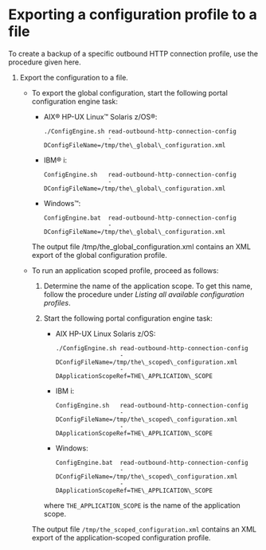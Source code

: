 # Exporting a configuration profile to a file

To create a backup of a specific outbound HTTP connection profile, use the procedure given here.

1.  Export the configuration to a file.

    -   To export the global configuration, start the following portal configuration engine task:

        -   AIX® HP-UX Linux™ Solaris z/OS®:

            ```
            ./ConfigEngine.sh read-outbound-http-connection-config 
                              -DConfigFileName=/tmp/the\_global\_configuration.xml
            ```

        -   IBM® i:

            ```
            ConfigEngine.sh   read-outbound-http-connection-config 
                              -DConfigFileName=/tmp/the\_global\_configuration.xml
            ```

        -   Windows™:

            ```
            ConfigEngine.bat  read-outbound-http-connection-config 
                              -DConfigFileName=/tmp/the\_global\_configuration.xml
            ```

        The output file /tmp/the\_global\_configuration.xml contains an XML export of the global configuration profile.

    -   To run an application scoped profile, proceed as follows:

        1.  Determine the name of the application scope. To get this name, follow the procedure under *Listing all available configuration profiles*.
        2.  Start the following portal configuration engine task:

            -   AIX HP-UX Linux Solaris z/OS:

                ```
                ./ConfigEngine.sh read-outbound-http-connection-config 
                                  -DConfigFileName=/tmp/the\_scoped\_configuration.xml
                                  -DApplicationScopeRef=THE\_APPLICATION\_SCOPE
                ```

            -   IBM i:

                ```
                ConfigEngine.sh   read-outbound-http-connection-config 
                                  -DConfigFileName=/tmp/the\_scoped\_configuration.xml
                                  -DApplicationScopeRef=THE\_APPLICATION\_SCOPE
                ```

            -   Windows:

                ```
                ConfigEngine.bat  read-outbound-http-connection-config 
                                  -DConfigFileName=/tmp/the\_scoped\_configuration.xml
                                  -DApplicationScopeRef=THE\_APPLICATION\_SCOPE
                ```

            where `THE_APPLICATION_SCOPE` is the name of the application scope.

        The output file `/tmp/the_scoped_configuration.xml` contains an XML export of the application-scoped configuration profile.



